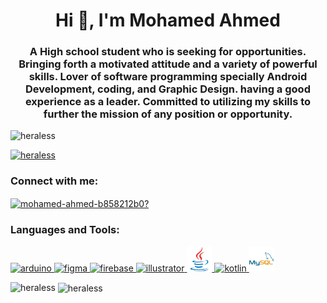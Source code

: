 <h1 align="center">Hi 👋, I'm Mohamed Ahmed</h1>
<h3 align="center">A High school student who is seeking for opportunities. Bringing forth a motivated attitude and a variety of powerful skills. Lover of software programming specially Android Development, coding, and Graphic Design. having a good experience as a leader. Committed to utilizing my skills to further the mission of any position or opportunity.</h3>

<p align="left"> <img src="https://komarev.com/ghpvc/?username=heraless&label=Profile%20views&color=0e75b6&style=flat" alt="heraless" /> </p>

<p align="left"> <a href="https://github.com/ryo-ma/github-profile-trophy"><img src="https://github-profile-trophy.vercel.app/?username=heraless" alt="heraless" /></a> </p>

<h3 align="left">Connect with me:</h3>
<p align="left">
<a href="https://linkedin.com/in/mohamed-ahmed-b858212b0?" target="blank"><img align="center" src="https://raw.githubusercontent.com/rahuldkjain/github-profile-readme-generator/master/src/images/icons/Social/linked-in-alt.svg" alt="mohamed-ahmed-b858212b0?" height="30" width="40" /></a>
</p>

<h3 align="left">Languages and Tools:</h3>
<p align="left"> <a href="https://www.arduino.cc/" target="_blank" rel="noreferrer"> <img src="https://cdn.worldvectorlogo.com/logos/arduino-1.svg" alt="arduino" width="40" height="40"/> </a> <a href="https://www.figma.com/" target="_blank" rel="noreferrer"> <img src="https://www.vectorlogo.zone/logos/figma/figma-icon.svg" alt="figma" width="40" height="40"/> </a> <a href="https://firebase.google.com/" target="_blank" rel="noreferrer"> <img src="https://www.vectorlogo.zone/logos/firebase/firebase-icon.svg" alt="firebase" width="40" height="40"/> </a> <a href="https://www.adobe.com/in/products/illustrator.html" target="_blank" rel="noreferrer"> <img src="https://www.vectorlogo.zone/logos/adobe_illustrator/adobe_illustrator-icon.svg" alt="illustrator" width="40" height="40"/> </a> <a href="https://www.java.com" target="_blank" rel="noreferrer"> <img src="https://raw.githubusercontent.com/devicons/devicon/master/icons/java/java-original.svg" alt="java" width="40" height="40"/> </a> <a href="https://kotlinlang.org" target="_blank" rel="noreferrer"> <img src="https://www.vectorlogo.zone/logos/kotlinlang/kotlinlang-icon.svg" alt="kotlin" width="40" height="40"/> </a> <a href="https://www.mysql.com/" target="_blank" rel="noreferrer"> <img src="https://raw.githubusercontent.com/devicons/devicon/master/icons/mysql/mysql-original-wordmark.svg" alt="mysql" width="40" height="40"/> </a> </p>

<p><img align="left" src="https://github-readme-stats.vercel.app/api/top-langs?username=heraless&show_icons=true&locale=en&layout=compact" alt="heraless" /></p>

<p>&nbsp;<img align="center" src="https://github-readme-stats.vercel.app/api?username=heraless&show_icons=true&locale=en" alt="heraless" /></p>
